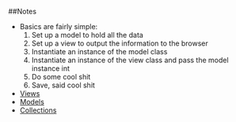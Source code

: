##Notes

* Basics are fairly simple:
  1. Set up a model to hold all the data
  1. Set up a view to output the information to the browser
  1. Instantiate an instance of the model class
  1. Instantiate an instance of the view class and pass the model
     instance int
  1. Do some cool shit
  1. Save, said cool shit
* [Views][1]
* [Models][2]
* [Collections][3]

[1]: BackboneJs_views
[2]: BackboneJs_models
[3]: BackboneJs_collections
